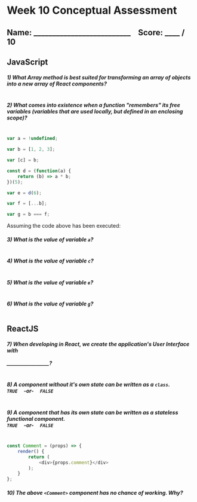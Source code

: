 # Week 10 Conceptual Assessment
## Name: __________________________ &nbsp;&nbsp;&nbsp;Score:  ____ / 10 

## JavaScript

##### 1) What Array method is best suited for transforming an array of objects into a  new array of React components?<br><br>

##### 2) What comes into existence when a function "remembers" its free variables (variables that are used locally, but defined in an enclosing scope)?<br><br>


```js
var a = !undefined;

var b = [1, 2, 3];

var [c] = b;

const d = (function(a) {
	return (b) => a * b;
})(5);

var e = d(6);

var f = [...b];

var g = b === f;
```
Assuming the code above has been executed:

##### 3) What is the value of variable `a`?<br><br>

##### 4) What is the value of variable `c`?<br><br>

##### 5) What is the value of variable `e`?<br><br>

##### 6) What is the value of variable `g`?<br><br>

## ReactJS

##### 7) When developing in React, we create the application's User Interface with<br><br>_________________?<br><br>

##### 8) A component without it's own state can be written as a `class`.<br>`TRUE` &nbsp;&nbsp;&nbsp; -or- &nbsp;&nbsp;&nbsp; `FALSE`<br><br>

##### 9) A component that has its own state can be written as a _stateless functional component_.<br>`TRUE` &nbsp;&nbsp;&nbsp; -or- &nbsp;&nbsp;&nbsp; `FALSE`<br><br>

```js
const Comment = (props) => {
	render() {
		return (
			<div>{props.comment}</div>
		);
	}
};
```

##### 10) The above `<Comment>` component has no chance of working. Why?<br><br>

